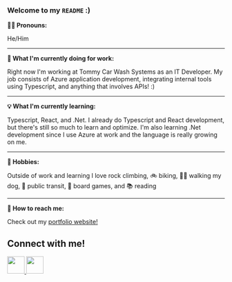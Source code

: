 ### Welcome to my `README` :)

**🏳️‍🌈 Pronouns:** 

He/Him

---

**💼 What I'm currently doing for work:** 

Right now I'm working at Tommy Car Wash Systems as an IT Developer. My job consists of Azure application development, integrating internal tools using Typescript, and anything that involves APIs! :) 

---

**💡 What I'm currently learning:** 

Typescript, React, and .Net. I already do Typescript and React development, but there's still so much to learn and optimize. I'm also learning .Net development since I use Azure at work and the language is really growing on me.

---

**🧗 Hobbies:** 

Outside of work and learning I love rock climbing, 🚲 biking, 🐕‍🦺 walking my dog, 🚊 public transit, 🎲 board games, and 📚 reading 

---

**📨 How to reach me:** 

Check out my [portfolio website!](https://www.mitchellmudd.dev/)
<!--
## Tools that I have experience with
Order of Images:
React
Javascript
Typescript
HTML
CSS
Tailwind
Liquid
Jest
Git
Jira
Vite
Parcel
Postgres
<div align="left">
<p align="left">
  
<a href="https://beta.reactjs.org/" target="_blank"> <img src="https://www.vectorlogo.zone/logos/reactjs/reactjs-icon.svg" alt="React JS Logo" width="40" height="40"/></a>
  
<a href="https://developer.mozilla.org/en-US/docs/Web/JavaScript" target="_blank"> <img src="https://raw.githubusercontent.com/devicons/devicon/master/icons/javascript/javascript-original.svg" alt="javascript logo" width="40" height="40"/> </a>
    
<a href="https://www.typescriptlang.org/" target="_blank"> <img src="https://www.vectorlogo.zone/logos/typescriptlang/typescriptlang-icon.svg" width="40" height="40"> </a>
  
<a href="https://developer.mozilla.org/en-US/docs/Web/HTML" target="_blank"> <img src="https://raw.githubusercontent.com/devicons/devicon/master/icons/html5/html5-original-wordmark.svg" alt="html5 logo" width="40" height="40"/> </a>
 
<a href="https://www.w3schools.com/css/" target="_blank"> <img src="https://raw.githubusercontent.com/devicons/devicon/master/icons/css3/css3-original-wordmark.svg" alt="css3 logo" width="40" height="40"/></a>
  
<a href="https://tailwindcss.com/" target="_blank"> <img src="https://www.vectorlogo.zone/logos/tailwindcss/tailwindcss-icon.svg" alt="Tailwindcss logo" width="40" height="40"/></a>
    
<a href="https://shopify.github.io/liquid/" target="_blank"> <img src="https://external-content.duckduckgo.com/iu/?u=https%3A%2F%2Fprd-mp-images.azureedge.net%2F9dda7041-2870-4a96-bf1e-dd8342e86e7c%2Fzy%2Fd24ce982-a442-48d6-99ca-6cc19b7dba8e%2Fhimmlqlq%2Fliquid-markup.png&f=1&nofb=1" alt="Shopify liquid logo" width="40" height="40"/></a>
  
<a href="https://jestjs.io" target="_blank"> <img src="https://cdn.freebiesupply.com/logos/large/2x/jest-logo-png-transparent.png" alt="Jest Logo" width="40" height="40"/></a>
  
<a href="https://git-scm.com/" target="_blank"> <img src="https://www.vectorlogo.zone/logos/git-scm/git-scm-icon.svg" alt="Git logo" width="40" height="40"/></a>
  
<a href="https://www.atlassian.com/software/jira" target="_blank"> <img src="https://www.vectorlogo.zone/logos/atlassian_jira/atlassian_jira-icon.svg" alt="Jira logo" width="40" height="40"/></a>

<a href="https://vitejs.dev/" target="_blank"> <img src="https://vitejs.dev/logo.svg" alt="Vite logo" width="40" height="40"/></a>
  
a href="https://parceljs.org/" target="_blank"> <img src="https://www.vectorlogo.zone/logos/parceljs/parceljs-icon.svg" alt="Parcel Logo" width="40" height="40"/></a></p>
 
<a href="https://www.postgresql.org" target="_blank"> <img src="https://www.vectorlogo.zone/logos/postgresql/postgresql-icon.svg" alt="PostgreSQL Logo" width="40" height="40"/></a></p>
-->
  

  
  
   
  
  
  
 <!-- 
<a href="https://app.daily.dev/mitchelldirt">
         <img align="right" src="https://github.com/mitchelldirt/mitchelldirt/blob/main/devcard.svg" width="400" alt="Mitchell Mudd's Dev Card"/></a></div>

         -->
                                                                                                                             
                                                                    
## Connect with me! 
<!-- Twitter Icon -->
<p align="left">
  
  <!-- LinkedIn Icon -->
<a href="https://www.linkedin.com/in/mitchell-mudd-96baa7204/">
  <img src="https://www.vectorlogo.zone/logos/linkedin/linkedin-icon.svg" height="40" width="40">
</a>
  
<a href="https://twitter.com/mitchelldirt">
  <img src="https://pluspng.com/img-png/png-twitter-logo-twitter-in-png-2500.png" height="40" width="40"> 
</a>
  
</p>

<!--
**mitchelldirt/mitchelldirt** is a ✨ _special_ ✨ repository because its `README.md` (this file) appears on your GitHub profile.

Here are some ideas to get you started:

- 🔭 I’m currently working on ...
- 🌱 I’m currently learning ...
- 👯 I’m looking to collaborate on ...
- 🤔 I’m looking for help with ...
- 💬 Ask me about ...
- 📫 How to reach me: ...
- 😄 Pronouns: ...
- ⚡ Fun fact: ...
-->
